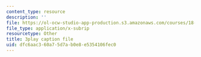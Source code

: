 ```yaml
---
content_type: resource
description: ''
file: https://ol-ocw-studio-app-production.s3.amazonaws.com/courses/18-06sc-linear-algebra-fall-2011/dfc6aac360a75d7ab0e8e5354106fec0_2IdtqGM6KWU.vtt
file_type: application/x-subrip
resourcetype: Other
title: 3play caption file
uid: dfc6aac3-60a7-5d7a-b0e8-e5354106fec0
---
```

